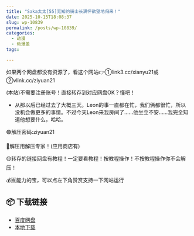 ```yaml
---
title: "Saka太太[55]无知的骑士长满怀欲望地归来！"
date: 2025-10-15T18:08:37
slug: wp-10839
permalink: /posts/wp-10839/
categories:
  - 动漫
  - 动漫盖
tags:

---
```


如果两个网盘都没有资源了，看这个网站👉①link3.cc/xianyu21或②vlink.cc/ziyuan21

(本站)不需要注册账号！直接转存到对应网盘OK？懂吧！

*   从那以后已经过去了大概三天。Leon的事一直都在忙，我们俩都很忙，所以没机会做更多的事情。不过今天Leon来我房间了……他坐立不安……我完全知道他想要什么，哈哈。

🟢解压密码:ziyuan21

🔵解压用解压专家！(应用商店有)

🟡转存的链接网盘有教程！一定要看教程！按教程操作！不按教程操作你不会解压！

💰🈶能力的宝，可以点左下角赞赏支持一下网站运行

## 📦 下载链接
- [百度网盘](https://blziyuan21.com/pay-download/10839?key=4dd06d401b&down_id=0)
- [本地下载](https://blziyuan21.com/pay-download/10839?key=4dd06d401b&down_id=1)

